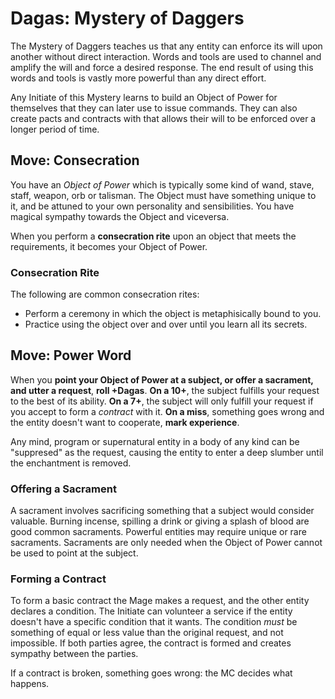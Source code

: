 # Dagas: Mystery of Daggers

The Mystery of Daggers teaches us that any entity can enforce its will upon another without direct interaction. 
Words and tools are used to channel and amplify the will and force a desired response. 
The end result of using this words and tools is vastly more powerful than any direct effort. 

Any Initiate of this Mystery learns to build an Object of Power for themselves that they can later use to issue commands. 
They can also create pacts and contracts with that allows their will to be enforced over a longer period of time. 


## Move: Consecration

You have an _Object of Power_ which is typically some kind of wand, stave, staff, weapon, orb or talisman. 
The Object must have something unique to it, and be attuned to your own personality and sensibilities. 
You have magical sympathy towards the Object and viceversa. 

When you perform a __consecration rite__ upon an object that meets the requirements, it becomes your Object of Power.


### Consecration Rite

The following are common consecration rites:

* Perform a ceremony in which the object is metaphisically bound to you.
* Practice using the object over and over until you learn all its secrets.


## Move: Power Word 

When you __point your Object of Power at a subject, or offer a sacrament, and utter a request__, __roll +Dagas__. 
__On a 10+__, the subject fulfills your request to the best of its ability.
__On a 7+__, the subject will only fulfill your request if you accept to form a _contract_ with it. 
__On a miss__, something goes wrong and the entity doesn't want to cooperate, __mark experience__.

Any mind, program or supernatural entity in a body of any kind can be "suppresed" as the request, causing the entity to enter a deep slumber until the enchantment is removed.


### Offering a Sacrament

A sacrament involves sacrificing something that a subject would consider valuable. 
Burning incense, spilling a drink or giving a splash of blood are good common sacraments. 
Powerful entities may require unique or rare sacraments.
Sacraments are only needed when the Object of Power cannot be used to point at the subject. 

### Forming a Contract

To form a basic contract the Mage makes a request, and the other entity declares a condition. 
The Initiate can volunteer a service if the entity doesn't have a specific condition that it wants.
The condition _must_ be something of equal or less value than the original request, and not impossible.
If both parties agree, the contract is formed and creates sympathy between the parties. 

If a contract is broken, something goes wrong: the MC decides what happens. 
